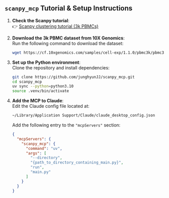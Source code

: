 
## `scanpy_mcp` Tutorial & Setup Instructions

1. **Check the Scanpy tutorial**:  
   👉 [Scanpy clustering tutorial (3k PBMCs)](https://scanpy.readthedocs.io/en/stable/tutorials/basics/clustering-2017.html)

2. **Download the 3k PBMC dataset from 10X Genomics**:  
   Run the following command to download the dataset:

   ```bash
   wget https://cf.10xgenomics.com/samples/cell-exp/1.1.0/pbmc3k/pbmc3k_filtered_gene_bc_matrices.tar.gz
   ```

3. **Set up the Python environment**:  
   Clone the repository and install dependencies:

   ```bash
   git clone https://github.com/junghyunJJ/scanpy_mcp.git
   cd scanpy_mcp
   uv sync --python=python3.10
   source .venv/bin/activate
   ```

4. **Add the MCP to Claude**:  
   Edit the Claude config file located at:

   ```bash
   ~/Library/Application Support/Claude/claude_desktop_config.json
   ```

   Add the following entry to the `"mcpServers"` section:

   ```json
   {
     "mcpServers": {
       "scanpy_mcp": {
         "command": "uv",
         "args": [
           "--directory",
           "{path_to_directory_containing_main.py}",
           "run",
           "main.py"
         ]
       }
     }
   }
   ```

